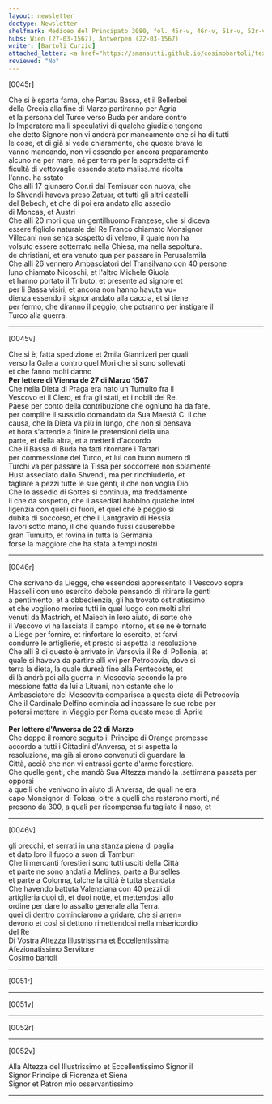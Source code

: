```yaml
---
layout: newsletter
doctype: Newsletter
shelfmark: Mediceo del Principato 3080, fol. 45r-v, 46r-v, 51r-v, 52r-v
hubs: Wien (27-03-1567), Antwerpen (22-03-1567)
writer: [Bartoli Curzio]
attached_letter: <a href="https://smansutti.github.io/cosimobartoli/texts/TBD/">TBD</a>
reviewed: "No"
---
```


[0045r]  
  
  
Che si è sparta fama, che Partau Bassa, et il Bellerbei  
della Grecia alla fine di Marzo partiranno per Agria  
et la persona del Turco verso Buda per andare contro  
lo Imperatore ma li speculativi di qualche giudizio tengono  
che detto Signore non vi anderà per mancamento che si ha di tutti  
le cose, et di già si vede chiaramente, che queste brava le  
vanno mancando, non vi essendo per ancora preparamento  
alcuno ne per mare, né per terra per le sopradette di fi  
ficultà di vettovaglie essendo stato maliss.ma ricolta  
l'anno. ha sstato  
Che alli 17 giunsero Cor.ri dal Temisuar con nuova, che  
lo Shvendi haveva preso Zatuar, et tutti gli altri castelli  
del Bebech, et che di poi era andato allo assedio  
di Moncas, et Austri  
Che alli 20 mori qua un gentilhuomo Franzese, che si diceva  
essere figliolo naturale del Re Franco chiamato Monsignor  
Villecani non senza sospetto di veleno, il quale non ha  
volsuto essere sotterrato nella Chiesa, ma nella sepoltura.  
de christiani, et era venuto qua per passare in Perusalemila  
Che alli 26 vennero Ambasciatori del Transilvano con 40 persone  
luno chiamato Nicoschi, et l'altro Michele Giuola  
et hanno portato il Tributo, et presente ad signore et  
per li Bassa visiri, et ancora non hanno havuta vu=  
dienza essendo il signor andato alla caccia, et si tiene  
per fermo, che diranno il peggio, che potranno per instigare il  
Turco alla guerra.  
  
---  

[0045v]  
  
  
Che si è, fatta spedizione et 2mila Giannizeri per quali  
verso la Galera contro quel Mori che si sono sollevati  
et che fanno molti danno  
<strong>Per lettere di Vienna de 27 di Marzo 1567</strong>  
Che nella Dieta di Praga era nato un Tumulto fra il  
Vescovo et il Clero, et fra gli stati, et i nobili del Re.  
Paese per conto della contribuzione che ogniuno ha da fare.  
per complire il sussidio domandato da Sua Maestà C. il che  
causa, che la Dieta va più in lungo, che non si pensava  
et hora s'attende a finire le pretensioni della una  
parte, et della altra, et a metterli d'accordo  
Che il Bassa di Buda ha fatti ritornare i Tartari  
per commessione del Turco, et lui con buon numero di  
Turchi va per passare la Tissa per soccorrere non solamente  
Hust assediato dallo Shvendi, ma per rinchiuderlo, et  
tagliare a pezzi tutte le sue genti, il che non voglia Dio  
Che lo assedio di Gottes si continua, ma freddamente  
il che da sospetto, che li assediati habbino qualche intel  
ligenzia con quelli di fuori, et quel che è peggio si  
dubita di soccorso, et che il Lantgravio di Hessia  
lavori sotto mano, il che quando fussi causerebbe  
gran Tumulto, et rovina in tutta la Germania  
forse la maggiore che ha stata a tempi nostri  
  
---  

[0046r]  
  
  
Che scrivano da Liegge, che essendosi appresentato il Vescovo sopra  
Hasselli con uno esercito debole pensando di ritirare le genti  
a pentimento, et a obbedienzia, gli ha trovato ostinatissimo  
et che vogliono morire tutti in quel luogo con molti altri  
venuti da Mastrich, et Maiech in loro aiuto, di sorte che  
il Vescovo vi ha lasciata il campo intorno, et se ne è tornato  
a Liege per fornire, et rinfortare lo esercito, et farvi  
condurre le artiglierie, et presto si aspetta la resoluzione  
Che alli 8 di questo è arrivato in Varsovia il Re di Pollonia, et  
quale si haveva da partire alli xvi per Petrocovia, dove si  
terra la dieta, la quale durerà fino alla Pentecoste, et  
di là andrà poi alla guerra in Moscovia secondo la pro  
messione fatta da lui a Lituani, non ostante che lo  
Ambasciatore del Moscovita comparisca a questa dieta di Petrocovia  
Che il Cardinale Delfino comincia ad incassare le sue robe per  
potersi mettere in Viaggio per Roma questo mese di Aprile  
<br/><strong>Per lettere d'Anversa de 22 di Marzo</strong>  
Che doppo il romore seguito il Principe di Orange promesse  
accordo a tutti i Cittadini d'Anversa, et si aspetta la  
resoluzione, ma già si erono convenuti di guardare la  
Città, acciò che non vi entrassi gente d'arme forestiere.  
Che quelle genti, che mandò Sua Altezza mandò la .settimana passata per opporsi  
a quelli che venivono in aiuto di Anversa, de quali ne era  
capo Monsignor di Tolosa, oltre a quelli che restarono morti, né  
presono da 300, a quali per ricompensa fu tagliato il naso, et  
  
---  

[0046v]  
  
  
gli orecchi, et serrati in una stanza piena di paglia  
et dato loro il fuoco a suon di Tamburi  
Che li mercanti forestieri sono tutti usciti della Città  
et parte ne sono andati a Melines, parte a Burselles  
et parte a Colonna, talche la città è tutta sbandata  
Che havendo battuta Valenziana con 40 pezzi di  
artiglieria duoi dì, et duoi notte, et mettendosi allo  
ordine per dare lo assalto generale alla Terra.  
quei di dentro cominciarono a gridare, che si arren=  
devono et così si dettono rimettendosi nella misericordio  
del Re  
Di Vostra Altezza Illustrissima et Eccellentissima  
Afezionatissimo Servitore  
Cosimo bartoli  
  
---  

[0051r]  
  
  
  
---  

[0051v]  
  
  
  
---  

[0052r]  
  
  
  
---  

[0052v]  
  
  
Alla Altezza del Illustrissimo et Eccellentissimo Signor il  
Signor Principe di Fiorenza et Siena  
Signor et Patron mio osservantissimo  
  
---  

